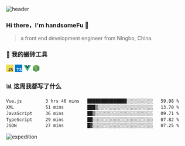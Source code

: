 ![header](https://raw.githubusercontent.com/fzq1998/fzq1998/master/header.png)

### Hi there，I'm handsomeFu 👋

> a front end development engineer from Ningbo, China.

### 🔧 我的搬砖工具
<code><img height="20" src="https://raw.githubusercontent.com/github/explore/80688e429a7d4ef2fca1e82350fe8e3517d3494d/topics/javascript/javascript.png" alt="javascript"></code>
<code><img height="20" src="https://raw.githubusercontent.com/github/explore/80688e429a7d4ef2fca1e82350fe8e3517d3494d/topics/typescript/typescript.png" alt="typescript"></code>
<code><img height="20" src="https://raw.githubusercontent.com/github/explore/80688e429a7d4ef2fca1e82350fe8e3517d3494d/topics/vue/vue.png" alt="vue"></code>
<code><img height="20" src="https://raw.githubusercontent.com/github/explore/80688e429a7d4ef2fca1e82350fe8e3517d3494d/topics/nodejs/nodejs.png" alt="nodejs"></code>



### 📊 这周我都写了什么
<!--START_SECTION:waka-->

```txt
Vue.js         3 hrs 46 mins   ███████████████░░░░░░░░░░   59.98 %
XML            51 mins         ███▒░░░░░░░░░░░░░░░░░░░░░   13.70 %
JavaScript     36 mins         ██▒░░░░░░░░░░░░░░░░░░░░░░   09.71 %
TypeScript     29 mins         ██░░░░░░░░░░░░░░░░░░░░░░░   07.82 %
JSON           27 mins         █▓░░░░░░░░░░░░░░░░░░░░░░░   07.25 %
```

<!--END_SECTION:waka-->


![expedition](https://raw.githubusercontent.com/fzq1998/fzq1998/master/expedition.gif)

